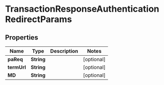 
# TransactionResponseAuthenticationRedirectParams

## Properties
Name | Type | Description | Notes
------------ | ------------- | ------------- | -------------
**paReq** | **String** |  |  [optional]
**termUrl** | **String** |  |  [optional]
**MD** | **String** |  |  [optional]



